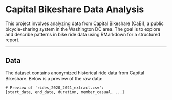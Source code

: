 # Capital Bikeshare Data Analysis
This project involves analyzing data from Capital Bikeshare (CaBi), a public bicycle-sharing system in the Washington DC area. The goal is to explore and describe patterns in bike ride data using RMarkdown for a structured report.
  
---

## Data  
The dataset contains anonymized historical ride data from Capital Bikeshare. Below is a preview of the raw data:  

```plaintext
# Preview of 'rides_2020_2021_extract.csv':
[start_date, end_date, duration, member_casual, ...]
